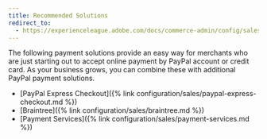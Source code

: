 ```yaml
---
title: Recommended Solutions
redirect_to:
  - https://experienceleague.adobe.com/docs/commerce-admin/config/sales/payment-methods/payment-methods.html#recommended-solutions
---
```


The following payment solutions provide an easy way for merchants who are just starting out to accept online payment by PayPal account or credit card. As your business grows, you can combine these with additional PayPal payment solutions.

- [PayPal Express Checkout]({% link configuration/sales/paypal-express-checkout.md %})
- [Braintree]({% link configuration/sales/braintree.md %})
- [Payment Services]({% link configuration/sales/payment-services.md %})
